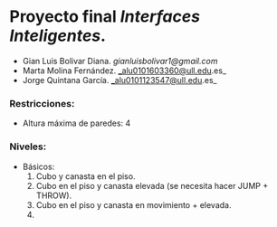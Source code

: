 # Proyecto final _Interfaces Inteligentes_.
- Gian Luis Bolivar Diana. _gianluisbolivar1@gmail.com_
- Marta Molina Fernández. _alu0101603360@ull.edu.es_
- Jorge Quintana García. _alu0101123547@ull.edu.es_

### Restricciones:
  - Altura máxima de paredes: 4

### **Niveles**:
- Básicos:
  1. Cubo y canasta en el piso.
  2. Cubo en el piso y canasta elevada (se necesita hacer JUMP + THROW).
  3. Cubo en el piso y canasta en movimiento + elevada.
  4.
